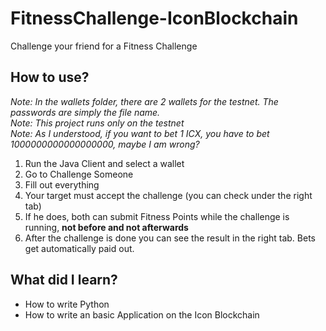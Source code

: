 # FitnessChallenge-IconBlockchain
 Challenge your friend for a Fitness Challenge

## How to use?
*Note: In the wallets folder, there are 2 wallets for the testnet. The passwords are simply the file name.*  
*Note: This project runs only on the testnet*  
*Note: As I understood, if you want to bet 1 ICX, you have to bet 1000000000000000000, maybe I am wrong?*  

1. Run the Java Client and select a wallet
2. Go to Challenge Someone
3. Fill out everything
4. Your target must accept the challenge (you can check under the right tab)
5. If he does, both can submit Fitness Points while the challenge is running, **not before and not afterwards**
6. After the challenge is done you can see the result in the right tab. Bets get automatically paid out.

## What did I learn?
* How to write Python
* How to write an basic Application on the Icon Blockchain
